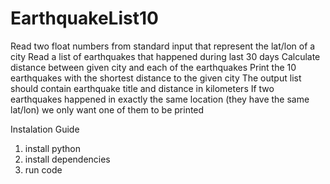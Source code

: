 # EarthquakeList10
Read two float numbers from standard input that represent the lat/lon of a city Read a list of earthquakes that happened during last 30 days Calculate distance between given city and each of the earthquakes Print the 10 earthquakes with the shortest distance to the given city The output list should contain earthquake title and distance in kilometers If two earthquakes happened in exactly the same location (they have the same lat/lon) we only want one of them to be printed


Instalation Guide
1. install python
2. install dependencies
3. run code

